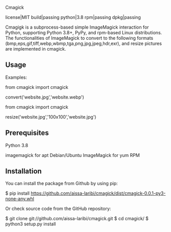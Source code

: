 Cmagick

license|MIT build|passing python|3.8 rpm|passing dpkg|passing 

Cmagigk is a subprocess-based simple ImageMagick interaction for Python, supporting Python 3.8+, PyPy, and rpm-based Linux distributions. The functionalities of ImageMagick to convert to the following formats (bmp,eps,gif,tiff,webp,wbmp,tga,png,jpg,jpeg,hdr,exr), and resize pictures are implemented in cmagick.

## Usage

Examples:

from cmagick import cmagick

convert('website.jpg','website.webp')

from cmagick import cmagick

resize('website.jpg','100x100','website.jpg')

## Prerequisites

Python 3.8

imagemagick for apt Debian/Ubuntu
ImageMagick for yum RPM

## Installation 

You can install the package from Github by using pip:

$ pip install https://github.com/aissa-laribi/cmagick/dist/cmagick-0.0.1-py3-none-any.whl

Or check source code from the GitHub repository:

$ git clone git://github.com/aissa-laribi/cmagick.git
$ cd cmagick/
$ python3 setup.py install